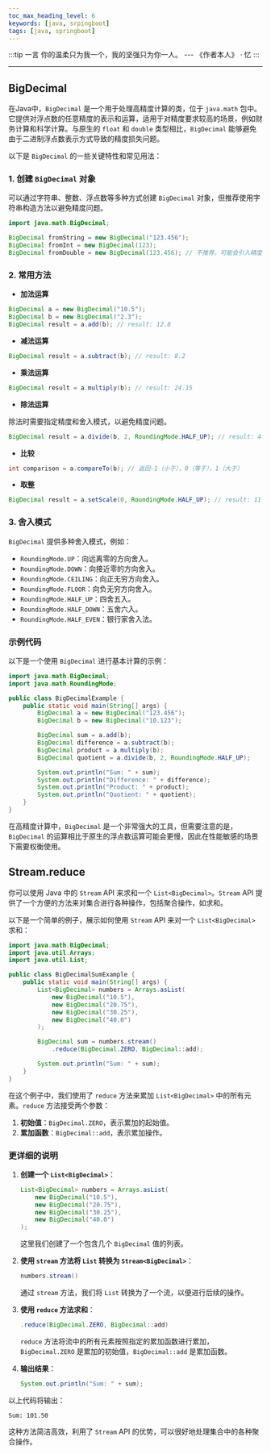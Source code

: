 ```yaml
---
toc_max_heading_level: 6
keywords: [java, srpingboot]
tags: [java, springboot]
---
```



:::tip 一言
你的温柔只为我一个，我的坚强只为你一人。 --- 《作者本人》 · 忆
:::

---
## BigDecimal

在Java中，`BigDecimal` 是一个用于处理高精度计算的类，位于 `java.math` 包中。它提供对浮点数的任意精度的表示和运算，适用于对精度要求较高的场景，例如财务计算和科学计算。与原生的 `float` 和 `double` 类型相比，`BigDecimal` 能够避免由于二进制浮点数表示方式导致的精度损失问题。

以下是 `BigDecimal` 的一些关键特性和常见用法：

### 1. 创建 `BigDecimal` 对象
可以通过字符串、整数、浮点数等多种方式创建 `BigDecimal` 对象，但推荐使用字符串构造方法以避免精度问题。

```java
import java.math.BigDecimal;

BigDecimal fromString = new BigDecimal("123.456");
BigDecimal fromInt = new BigDecimal(123);
BigDecimal fromDouble = new BigDecimal(123.456); // 不推荐，可能会引入精度问题
```

### 2. 常用方法
- **加法运算**

```java
BigDecimal a = new BigDecimal("10.5");
BigDecimal b = new BigDecimal("2.3");
BigDecimal result = a.add(b); // result: 12.8
```

- **减法运算**

```java
BigDecimal result = a.subtract(b); // result: 8.2
```

- **乘法运算**

```java
BigDecimal result = a.multiply(b); // result: 24.15
```

- **除法运算**

除法时需要指定精度和舍入模式，以避免精度问题。

```java
BigDecimal result = a.divide(b, 2, RoundingMode.HALF_UP); // result: 4.57
```

- **比较**

```java
int comparison = a.compareTo(b); // 返回-1（小于），0（等于），1（大于）
```

- **取整**

```java
BigDecimal result = a.setScale(0, RoundingMode.HALF_UP); // result: 11
```

### 3. 舍入模式
`BigDecimal` 提供多种舍入模式，例如：

- `RoundingMode.UP`：向远离零的方向舍入。
- `RoundingMode.DOWN`：向接近零的方向舍入。
- `RoundingMode.CEILING`：向正无穷方向舍入。
- `RoundingMode.FLOOR`：向负无穷方向舍入。
- `RoundingMode.HALF_UP`：四舍五入。
- `RoundingMode.HALF_DOWN`：五舍六入。
- `RoundingMode.HALF_EVEN`：银行家舍入法。

### 示例代码

以下是一个使用 `BigDecimal` 进行基本计算的示例：

```java
import java.math.BigDecimal;
import java.math.RoundingMode;

public class BigDecimalExample {
    public static void main(String[] args) {
        BigDecimal a = new BigDecimal("123.456");
        BigDecimal b = new BigDecimal("10.123");

        BigDecimal sum = a.add(b);
        BigDecimal difference = a.subtract(b);
        BigDecimal product = a.multiply(b);
        BigDecimal quotient = a.divide(b, 2, RoundingMode.HALF_UP);

        System.out.println("Sum: " + sum);
        System.out.println("Difference: " + difference);
        System.out.println("Product: " + product);
        System.out.println("Quotient: " + quotient);
    }
}
```

在高精度计算中，`BigDecimal` 是一个非常强大的工具，但需要注意的是，`BigDecimal` 的运算相比于原生的浮点数运算可能会更慢，因此在性能敏感的场景下需要权衡使用。


## Stream.reduce

你可以使用 Java 中的 `Stream` API 来求和一个 `List<BigDecimal>`。`Stream` API 提供了一个方便的方法来对集合进行各种操作，包括聚合操作，如求和。

以下是一个简单的例子，展示如何使用 `Stream` API 来对一个 `List<BigDecimal>` 求和：

```java
import java.math.BigDecimal;
import java.util.Arrays;
import java.util.List;

public class BigDecimalSumExample {
    public static void main(String[] args) {
        List<BigDecimal> numbers = Arrays.asList(
            new BigDecimal("10.5"),
            new BigDecimal("20.75"),
            new BigDecimal("30.25"),
            new BigDecimal("40.0")
        );

        BigDecimal sum = numbers.stream()
            .reduce(BigDecimal.ZERO, BigDecimal::add);

        System.out.println("Sum: " + sum);
    }
}
```

在这个例子中，我们使用了 `reduce` 方法来累加 `List<BigDecimal>` 中的所有元素。`reduce` 方法接受两个参数：

1. **初始值**：`BigDecimal.ZERO`，表示累加的起始值。
2. **累加函数**：`BigDecimal::add`，表示累加操作。

### 更详细的说明

1. **创建一个 `List<BigDecimal>`**：
   ```java
   List<BigDecimal> numbers = Arrays.asList(
       new BigDecimal("10.5"),
       new BigDecimal("20.75"),
       new BigDecimal("30.25"),
       new BigDecimal("40.0")
   );
   ```
   这里我们创建了一个包含几个 `BigDecimal` 值的列表。

2. **使用 `stream` 方法将 `List` 转换为 `Stream<BigDecimal>`**：
   ```java
   numbers.stream()
   ```
   通过 `stream` 方法，我们将 `List` 转换为了一个流，以便进行后续的操作。

3. **使用 `reduce` 方法求和**：
   ```java
   .reduce(BigDecimal.ZERO, BigDecimal::add)
   ```
   `reduce` 方法将流中的所有元素按照指定的累加函数进行累加，`BigDecimal.ZERO` 是累加的初始值，`BigDecimal::add` 是累加函数。

4. **输出结果**：
   ```java
   System.out.println("Sum: " + sum);
   ```

以上代码将输出：
```
Sum: 101.50
```

这种方法简洁高效，利用了 `Stream` API 的优势，可以很好地处理集合中的各种聚合操作。